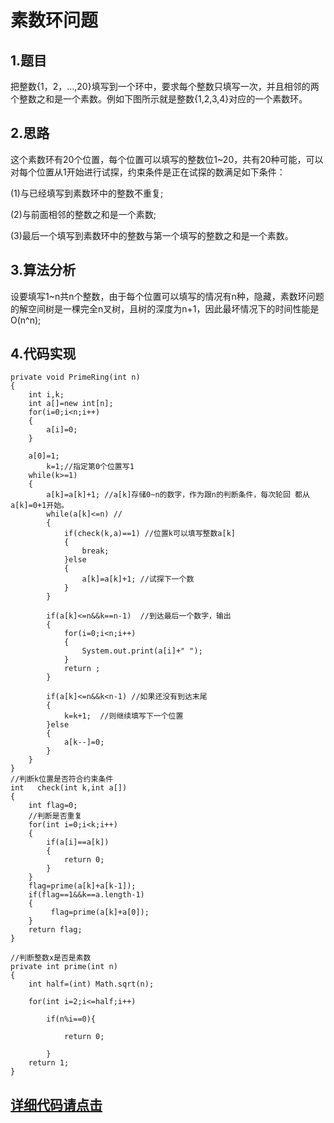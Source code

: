 # 素数环问题
## 1.题目
把整数{1，2，...,20}填写到一个环中，要求每个整数只填写一次，并且相邻的两个整数之和是一个素数。例如下图所示就是整数{1,2,3,4}对应的一个素数环。

## 2.思路
这个素数环有20个位置，每个位置可以填写的整数位1~20，共有20种可能，可以对每个位置从1开始进行试探，约束条件是正在试探的数满足如下条件：

(1)与已经填写到素数环中的整数不重复;

(2)与前面相邻的整数之和是一个素数;

(3)最后一个填写到素数环中的整数与第一个填写的整数之和是一个素数。

## 3.算法分析
设要填写1~n共n个整数，由于每个位置可以填写的情况有n种，隐藏，素数环问题的解空间树是一棵完全n叉树，且树的深度为n+1，因此最坏情况下的时间性能是O(n^n);

## 4.代码实现
	private void PrimeRing(int n)
	{	
		int i,k;
		int a[]=new int[n];
		for(i=0;i<n;i++)
		{
			a[i]=0;
		}
	
		a[0]=1;
			k=1;//指定第0个位置写1
		while(k>=1)
		{
			a[k]=a[k]+1; //a[k]存储0~n的数字，作为跟n的判断条件，每次轮回 都从a[k]=0+1开始。
			while(a[k]<=n) //
			{
				if(check(k,a)==1) //位置k可以填写整数a[k]
				{
					break;
				}else
				{
					a[k]=a[k]+1; //试探下一个数   
				}
			}
			
			if(a[k]<=n&&k==n-1)  //到达最后一个数字，输出
			{
				for(i=0;i<n;i++)
				{
					System.out.print(a[i]+" ");
				}
				return ;
			}
			
			if(a[k]<=n&&k<n-1) //如果还没有到达末尾
			{
				k=k+1;  //则继续填写下一个位置
			}else
			{
				a[k--]=0;
			}
		}
	}
	//判断k位置是否符合约束条件
	int   check(int k,int a[])
	{
		int flag=0;
		//判断是否重复
		for(int i=0;i<k;i++)
		{
			if(a[i]==a[k])
			{
				return 0;
			}
		}
		flag=prime(a[k]+a[k-1]);
		if(flag==1&&k==a.length-1)
		{
			 flag=prime(a[k]+a[0]);
		}
		return flag;
	}
	
	//判断整数x是否是素数
	private int prime(int n)
	{
		int half=(int) Math.sqrt(n);

		for(int i=2;i<=half;i++)

			if(n%i==0){

				return 0;

			}
		return 1;
	}

## [ 详细代码请点击](https://github.com/Azcy/Algorithm/blob/master/AlgorithmTypology/BacktrackingMethod/java/PrimeRingProblem.java)

